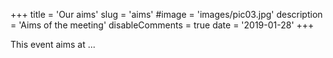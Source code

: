 +++
title = 'Our aims'
slug = 'aims'
#image = 'images/pic03.jpg'
description = 'Aims of the meeting'
disableComments = true
date = '2019-01-28'
+++

This event aims at ...


